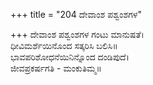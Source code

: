 +++
title = "204 ದೇವಾಂಶ ಪಶ್ವಂಶಗಳ"

+++
ದೇವಾಂಶ ಪಶ್ವಂಶಗಳ ಗಂಟು ಮಾನುಷತೆ।  
ಧೀವಿಮರ್ಶೆಯಿನೊಂದ ಸತ್ಕರಿಸಿ ಬಲಿಸಿ॥  
ಭಾವಪರಿಶೋಧನೆಯಿನಿನ್ನೊಂದ ದಂಡಿಪುದೆ।  
ಜೀವಪ್ರಕರ್ಷಗತಿ - ಮಂಕುತಿಮ್ಮ॥  

